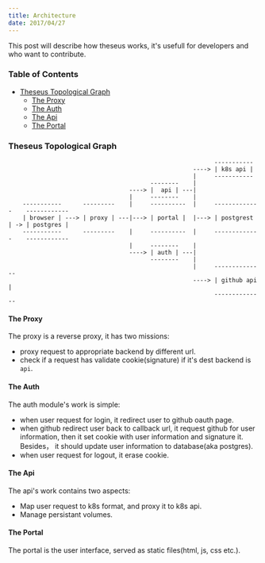 ```yaml
---
title: Architecture
date: 2017/04/27
---
```

This post will describe how theseus works, it's usefull for developers and who want to contribute.

### Table of Contents
- [Theseus Topological Graph](#Theseus-Topological-Graph)
  - [The Proxy](#The-Proxy)
  - [The Auth](#The-Auth)
  - [The Api](#The-Api)
  - [The Portal](#The-Portal)

### Theseus Topological Graph
```
                                                          -----------
                                                    ----> | k8s api |
                                                    |     -----------
                                        --------    |
                                  ----> |  api | ---|
                                  |     --------    |
    -----------      ---------    |     ----------  |     -------------    ------------
    | browser | ---> | proxy | ---|---> | portal |  |---> | postgrest | -> | postgres |
    -----------      ---------    |     ----------  |     -------------    ------------
                                  |     --------    |
                                  ----> | auth | ---|
                                        --------    |
                                                    |     --------------
                                                    ----> | github api |
                                                          --------------
```
#### The Proxy
The proxy is a reverse proxy, it has two missions:
- proxy request to appropriate backend by different url.
- check if a request has validate cookie(signature) if it's dest backend is `api`.

#### The Auth
The auth module's work is simple:
- when user request for login, it redirect user to github oauth page.
- when github redirect user back to callback url, it request github for user information, then it set cookie with user information and signature it. Besides， it should update user information to database(aka postgres).
- when user request for logout, it erase cookie.

#### The Api
The api's work contains two aspects:
- Map user request to k8s format, and proxy it to k8s api.
- Manage persistant volumes.

#### The Portal
The portal is the user interface, served as static files(html, js, css etc.).
